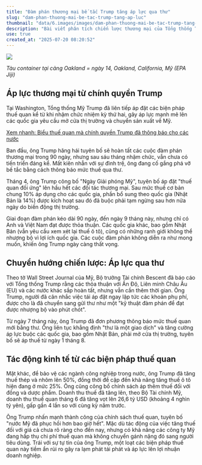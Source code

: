 ```yaml
---
title: "Đàm phán thương mại bế tắc Trump tăng áp lực qua thư"
slug: "dam-phan-thuong-mai-be-tac-trump-tang-ap-luc"
thumbnail: "data/6.images/images/dam-phan-thuong-mai-be-tac-trump-tang-ap-luc.webp"
description: "Bài viết phân tích chiến lược thương mại của Tổng thống Trump, nhấn mạnh các biện pháp thuế quan và sự bế tắc trong các cuộc đàm phán với nhiều quốc gia."
use: true
created_at: "2025-07-20 08:20:52"
---
```


![](/images/20250720-00000009-jij-000-6-view.webp)

*Tàu container tại cảng Oakland = ngày 14, Oakland, California, Mỹ (EPA Jiji)*

## Áp lực thương mại từ chính quyền Trump

Tại Washington, Tổng thống Mỹ Trump đã liên tiếp áp đặt các biện pháp thuế quan kể từ khi nhậm chức nhiệm kỳ thứ hai, gây áp lực mạnh mẽ lên các quốc gia yêu cầu mở cửa thị trường và chuyển sản xuất về Mỹ.

[Xem nhanh: Biểu thuế quan mà chính quyền Trump đã thông báo cho các nước](https://www.jiji.com/jc/article?k=2025070800042&g=int&p=20250708ax08S&rel=pv&utm_source=news.yahoo.co.jp&utm_medium=referral&utm_campaign=link_back_edit_vb)

Ban đầu, ông Trump hăng hái tuyên bố sẽ hoàn tất các cuộc đàm phán thương mại trong 90 ngày, nhưng sau sáu tháng nhậm chức, vẫn chưa có tiến triển đáng kể. Mất kiên nhẫn với sự đình trệ, ông đang cố gắng phá vỡ bế tắc bằng cách thông báo mức thuế qua thư.

Tháng 4, ông Trump công bố "Ngày Giải phóng Mỹ", tuyên bố áp đặt "thuế quan đối ứng" lên hầu hết các đối tác thương mại. Sau mức thuế cơ bản chung 10% áp dụng cho các quốc gia, phần bổ sung theo quốc gia (Nhật Bản là 14%) được kích hoạt sau đó đã buộc phải tạm ngừng sau hơn nửa ngày do biến động thị trường.

Giai đoạn đàm phán kéo dài 90 ngày, đến ngày 9 tháng này, nhưng chỉ có Anh và Việt Nam đạt được thỏa thuận. Các quốc gia khác, bao gồm Nhật Bản (vẫn yêu cầu xem xét lại thuế ô tô), cũng có những ranh giới không thể nhượng bộ vì lợi ích quốc gia. Các cuộc đàm phán không diễn ra như mong muốn, khiến ông Trump ngày càng thất vọng.

## Chuyển hướng chiến lược: Áp lực qua thư

Theo tờ Wall Street Journal của Mỹ, Bộ trưởng Tài chính Bescent đã báo cáo với Tổng thống Trump rằng các thỏa thuận với Ấn Độ, Liên minh Châu Âu (EU) và các nước khác sắp hoàn tất, nhưng vẫn cần thêm thời gian. Ông Trump, người đã cân nhắc việc tái áp đặt ngay lập tức các khoản phụ phí, được cho là đã chuyển sang gửi thư như một "kỹ thuật đàm phán để đạt được nhượng bộ vào phút chót".

Từ ngày 7 tháng này, ông Trump đã đơn phương thông báo mức thuế quan mới bằng thư. Ông liên tục khẳng định "thư là một giao dịch" và tăng cường áp lực buộc các quốc gia, bao gồm Nhật Bản, phải mở cửa thị trường, tuyên bố sẽ áp thuế từ ngày 1 tháng 8.

## Tác động kinh tế từ các biện pháp thuế quan

Mặt khác, để bảo vệ các ngành công nghiệp trong nước, ông Trump đã tăng thuế thép và nhôm lên 50%, đồng thời đề cập đến khả năng tăng thuế ô tô hiện đang ở mức 25%. Ông cũng công bố chính sách áp thêm thuế đối với đồng và dược phẩm. Doanh thu thuế đã tăng lên, theo Bộ Tài chính Mỹ, doanh thu thuế quan tháng 6 đã tăng vọt lên 26,6 tỷ USD (khoảng 4 nghìn tỷ yên), gấp gần 4 lần so với cùng kỳ năm trước.

Ông Trump nhấn mạnh thành công của chính sách thuế quan, tuyên bố "nước Mỹ đã phục hồi hơn bao giờ hết". Mặc dù tác động của việc tăng thuế đối với giá cả chưa rõ ràng cho đến nay, nhưng có khả năng các công ty Mỹ đang hấp thụ chi phí thuế quan mà không chuyển gánh nặng đó sang người tiêu dùng. Trái với sự tự tin của ông Trump, một loạt các biện pháp thuế quan này tiềm ẩn rủi ro gây ra lạm phát tái phát và áp lực lên lợi nhuận doanh nghiệp.